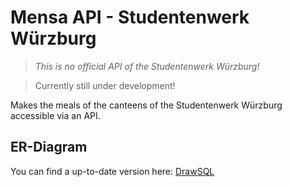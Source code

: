 # Mensa API - Studentenwerk Würzburg
> *This is no official API of the Studentenwerk Würzburg!*

> Currently still under development!

Makes the meals of the canteens of the Studentenwerk Würzburg accessible via an API.

## ER-Diagram
You can find a up-to-date version here: [DrawSQL](https://drawsql.app/teams/timos-team/diagrams/mensa-app)
